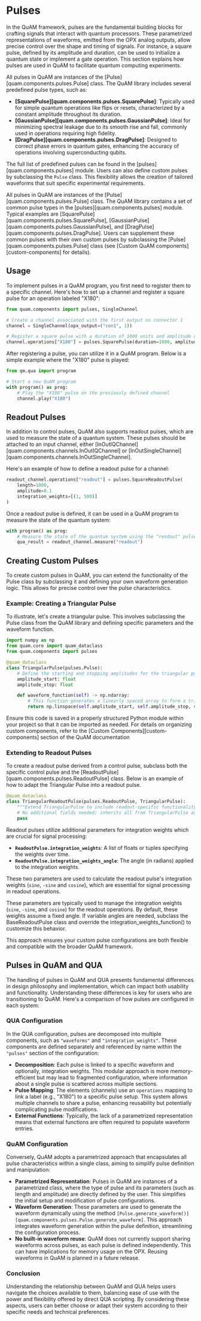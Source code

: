 # Pulses
In the QuAM framework, pulses are the fundamental building blocks for crafting signals that interact with quantum processors.
These parametrized representations of waveforms, emitted from the OPX analog outputs, allow precise control over the shape and timing of signals.
For instance, a square pulse, defined by its amplitude and duration, can be used to initialize a quantum state or implement a gate operation.
This section explains how pulses are used in QuAM to facilitate quantum computing experiments.

All pulses in QuAM are instances of the [Pulse][quam.components.pulses.Pulse] class. The QuAM library includes several predefined pulse types, such as:

- **[SquarePulse][quam.components.pulses.SquarePulse]**: Typically used for simple quantum operations like flips or resets, characterized by a constant amplitude throughout its duration.
- **[GaussianPulse][quam.components.pulses.GaussianPulse]**: Ideal for minimizing spectral leakage due to its smooth rise and fall, commonly used in operations requiring high fidelity.
- **[DragPulse][quam.components.pulses.DragPulse]**: Designed to correct phase errors in quantum gates, enhancing the accuracy of operations involving superconducting qubits.

The full list of predefined pulses can be found in the [pulses][quam.components.pulses] module.
Users can also define custom pulses by subclassing the `Pulse` class. This flexibility allows the creation of tailored waveforms that suit specific experimental requirements.

All pulses in QuAM are instances of the [Pulse][quam.components.pulses.Pulse] class.
The QuAM library contains a set of common pulse types in the [pulses][quam.components.pulses] module.
Typical examples are [SquarePulse][quam.components.pulses.SquarePulse], [GaussianPulse][quam.components.pulses.GaussianPulse], and [DragPulse][quam.components.pulses.DragPulse].
Users can supplement these common pulses with their own custom pulses by subclassing the [Pulse][quam.components.pulses.Pulse] class (see [Custom QuAM components][custom-components] for details). 


## Usage
To implement pulses in a QuAM program, you first need to register them to a specific channel. Here's how to set up a channel and register a square pulse for an operation labeled "X180":

```python
from quam.components import pulses, SingleChannel

# Create a channel associated with the first output on connector 1
channel = SingleChannel(opx_output=("con1", 1))

# Register a square pulse with a duration of 1000 units and amplitude of 0.5
channel.operations["X180"] = pulses.SquarePulse(duration=1000, amplitude=0.5)```
```

After registering a pulse, you can utilize it in a QuAM program. Below is a simple example where the "X180" pulse is played:

```python
from qm.qua import program

# Start a new QuAM program
with program() as prog:
    # Play the "X180" pulse on the previously defined channel
    channel.play("X180")
```

## Readout Pulses
In addition to control pulses, QuAM also supports readout pulses, which are used to measure the state of a quantum system.
These pulses should be attached to an input channel, either [InOutIQChannel][quam.components.channels.InOutIQChannel] or [InOutSingleChannel][quam.components.channels.InOutSingleChannel].

Here's an example of how to define a readout pulse for a channel:

```python
readout_channel.operations["readout"] = pulses.SquareReadoutPulse(
    length=1000, 
    amplitude=0.1
    integration_weights=[(1, 500)]    
)
```

Once a readout pulse is defined, it can be used in a QuAM program to measure the state of the quantum system:

```python
with program() as prog:
    # Measure the state of the quantum system using the "readout" pulse
    qua_result = readout_channel.measure("readout")
```

## Creating Custom Pulses
To create custom pulses in QuAM, you can extend the functionality of the Pulse class by subclassing it and defining your own waveform generation logic. This allows for precise control over the pulse characteristics.

### Example: Creating a Triangular Pulse
To illustrate, let's create a triangular pulse. This involves subclassing the Pulse class from the QuAM library and defining specific parameters and the waveform function.

```python
import numpy as np
from quam.core import quam_dataclass
from quam.components import pulses

@quam_dataclass
class TriangularPulse(pulses.Pulse):
    # Define the starting and stopping amplitudes for the triangular pulse
    amplitude_start: float
    amplitude_stop: float

    def waveform_function(self) -> np.ndarray:
        # This function generates a linearly spaced array to form a triangular waveform
        return np.linspace(self.amplitude_start, self.amplitude_stop, self.length)
```
Ensure this code is saved in a properly structured Python module within your project so that it can be imported as needed. For details on organizing custom components, refer to the [Custom Components][custom-components] section of the QuAM documentation

### Extending to Readout Pulses
To create a readout pulse derived from a control pulse, subclass both the specific control pulse and the [ReadoutPulse][quam.components.pulses.ReadoutPulse] class. Below is an example of how to adapt the Triangular Pulse into a readout pulse.

```python
@quam_dataclass
class TriangularReadoutPulse(pulses.ReadoutPulse, TriangularPulse):
    """Extend TriangularPulse to include readout-specific functionality."""
    # No additional fields needed; inherits all from TriangularPulse and ReadoutPulse
    pass
```
Readout pulses utilize additional parameters for integration weights which are crucial for signal processing:

- **`ReadoutPulse.integration_weights`**: A list of floats or tuples specifying the weights over time.
- **`ReadoutPulse.integration_weights_angle`**: The angle (in radians) applied to the integration weights.

These two parameters are used to calculate the readout pulse's integration weights (`sine`, `-sine` and `cosine`), which are essential for signal processing in readout operations.

These parameters are typically used to manage the integration weights (`sine`, `-sine`, and `cosine`) for the readout operations. By default, these weights assume a fixed angle. If variable angles are needed, subclass the BaseReadoutPulse class and override the integration_weights_function() to customize this behavior.

This approach ensures your custom pulse configurations are both flexible and compatible with the broader QuAM framework.


## Pulses in QuAM and QUA

The handling of pulses in QuAM and QUA presents fundamental differences in design philosophy and implementation, which can impact both usability and functionality. Understanding these differences is key for users who are transitioning to QuAM. Here's a comparison of how pulses are configured in each system:

### QUA Configuration

In the QUA configuration, pulses are decomposed into multiple components, such as `"waveforms"` and `"integration_weights"`. These components are defined separately and referenced by name within the `"pulses"` section of the configuration:

- **Decomposition**: Each pulse is linked to a specific waveform and optionally, integration weights. This modular approach is more memory-efficient but may lead to fragmented configuration, where information about a single pulse is scattered across multiple sections.
- **Pulse Mapping**: The elements (channels) use an `operations` mapping to link a label (e.g., "X180") to  a specific pulse setup. This system allows multiple channels to share a pulse, enhancing reusability but potentially complicating pulse modifications.
- **External Functions**: Typically, the lack of a parametrized representation means that external functions are often required to populate waveform entries.

### QuAM Configuration

Conversely, QuAM adopts a parametrized approach that encapsulates all pulse characteristics within a single class, aiming to simplify pulse definition and manipulation:

- **Parametrized Representation**: Pulses in QuAM are instances of a parametrized class, where the type of pulse and its parameters (such as length and amplitude) are directly defined by the user. This simplifies the initial setup and modification of pulse configurations.
- **Waveform Generation**: These parameters are used to generate the waveform dynamically using the method `[Pulse.generate_waveform()][quam.components.pulses.Pulse.generate_waveform]`. This approach integrates waveform generation within the pulse definition, streamlining the configuration process.
- **No built-in waveform reuse**: QuAM does not currently support sharing waveforms across pulses, as each pulse is defined independently. This can have implications for memory usage on the OPX. Reusing waveforms in QuAM is planned in a future release.

### Conclusion

Understanding the relationship between QuAM and QUA helps users navigate the choices available to them, balancing ease of use with the power and flexibility offered by direct QUA scripting. 
By considering these aspects, users can better choose or adapt their system according to their specific needs and technical preferences.